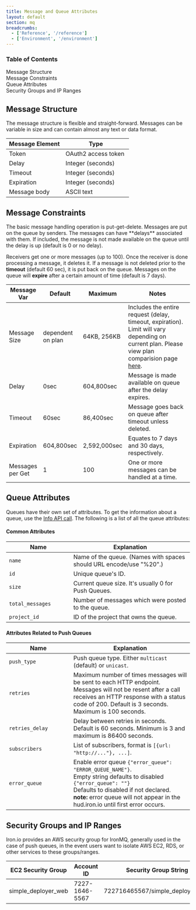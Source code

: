 ```yaml
---
title: Message and Queue Attributes
layout: default
section: mq
breadcrumbs:
  - ['Reference', '/reference']
  - ['Environment', '/environment']
---
```


<section id="toc">
  <h3>Table of Contents</h3>
  <ul>
    <li><a href="#message_structure">Message Structure</a></li>
    <li><a href="#message_constraints">Message Constraints</a></li>
    <li><a href="#queue_attributes">Queue Attributes</a></li>
    <li><a href="#security_groups_and_ip_ranges">Security Groups and IP Ranges</a></li>
  </ul>
</section>

<h2 id="message_structure">Message Structure</h2>
The message structure is flexible and straight-forward. Messages can be variable in size and can contain almost any text or data format.

<table class="reference">
  <thead>
    <tr><th style="width: 46%;">Message Element</th><th style="width: 54%;">Type</th></tr>
  </thead>
  <tbody>
    <tr><td>Token</td><td>OAuth2 access token</td></tr>
    <tr><td>Delay</td><td>Integer (seconds)</td></tr>
    <tr><td>Timeout</td><td>Integer (seconds)</td></tr>
    <tr><td>Expiration</td><td>Integer (seconds)</td></tr>
    <tr><td>Message body</td><td>ASCII text</td></tr>
  </tbody>
</table>


<h2 id="message_constraints">Message Constraints</h2>
The basic message handling operation is put-get-delete. Messages are put on the queue by senders. The messages can have **delays** associated with them. If included, the message is not made available on the queue until the delay is up (default is 0 or no delay).

Receivers get one or more messages (up to 100). Once the receiver is done processing a message, it deletes it. If a message is not deleted prior to the **timeout** (default 60 sec), it is put back on the queue. Messages on the queue will **expire** after a certain amount of time (default is 7 days).

<table class="reference">
  <thead>
    <tr><th style="width: 16%;">Message Var</th><th style="width: 15%;">Default</th><th style="width: 15%;">Maximum</th><th style="width: 54%;">Notes</th></tr>
  </thead>
  <tbody>
    <tr><td>Message Size</td><td>dependent on plan</td><td>64KB, 256KB</td><td>Includes the entire request (delay, timeout, expiration). Limit will vary depending on current plan. Please view plan comparision page <a href="http://www.iron.io/pricing">here</a>. </td></tr>
    <tr><td>Delay</td><td>0sec</td><td>604,800sec</td><td>Message is made available on queue after the delay expires.</td></tr>
    <tr><td>Timeout</td><td>60sec</td><td>86,400sec</td><td>Message goes back on queue after timeout unless deleted.</td></tr>
    <tr><td>Expiration</td><td>604,800sec</td><td>2,592,000sec</td><td>Equates to 7 days and 30 days, respectively.</td></tr>
    <tr><td>Messages per Get</td><td>1</td><td>100</td><td>One or more messages can be handled at a time.</td></tr>
  </tbody>
</table>


<h2 id="queue_attributes">Queue Attributes</h2>

Queues have their own set of attributes.
To get the information about a queue, use the [Info API call](/mq/reference/api/#get_info_about_a_message_queue).
 The following is a list of all the queue attributes:

#### Common Attributes
<table class="reference">
  <thead>
    <tr><th style="width: 35%;">Name</th><th style="width: 65%;">Explanation</th></tr>
  </thead>

  <tbody>
    <tr><td><code>name</code></td><td>Name of the queue. (Names with spaces should URL encode/use "%20".)</td></tr>
    <tr><td><code>id</code></td><td>Unique queue's ID.</td></tr>
    <tr><td><code>size</code></td><td>Current queue size. It's usually 0 for Push Queues.</td></tr>
    <tr><td><code>total_messages</code></td><td>Number of messages which were posted to the queue.</td></tr>
    <tr><td><code>project_id</code></td><td>ID of the project that owns the queue.</td></tr>
  </tbody>
</table>

#### Attributes Related to Push Queues
<table class="reference">
  <thead>
    <tr><th style="width: 35%;">Name</th><th style="width: 65%;">Explanation</th></tr>
  </thead>

  <tbody>
    <tr><td><code>push_type</code></td><td>Push queue type. Either <code>multicast</code> (default) or <code>unicast</code>.</td></tr>
    <tr><td><code>retries</code></td><td>Maximum number of times messages will be sent to each HTTP endpoint. Messages will not be resent after a call receives an HTTP response with a status code of 200. Default is 3 seconds. Maximum is 100 seconds.</td></tr>
    <tr><td><code>retries_delay</code></td><td>Delay between retries in seconds. Default is 60 seconds. Minimum is 3 and maximum is 86400 seconds.</td></tr>
    <tr><td><code>subscribers</code></td><td>List of subscribers, format is <code>[{url: "http://..."}, ...]</code>.</td></tr>
    <tr><td><code>error_queue</code></td>
    <td>Enable error queue <code>{"error_queue": "ERROR_QUEUE_NAME"}</code>.
    </br>
    Empty string defaults to disabled <code>{"error_queue": ""}</code>
    </br>
    Defaults to disabled if not declared.</br>
    <strong>note:</strong> error queue will not appear in the hud.iron.io until first error occurs. </td> </tr>
  </tbody>
</table>

<h2 id="security_groups_and_ip_ranges">Security Groups and IP Ranges</h2>

Iron.io provides an AWS security group for IronMQ, generally used in the case of push queues, in the event users want to isolate AWS EC2, RDS, or other services to these groups/ranges.

<table>
<thead>
<tr>
<th>EC2 Security Group</th><th>Account ID</th><th>Security Group String</th>
</tr>
</thead>
<tbody>
<tr>
<td>simple_deployer_web</td><td>7227-1646-5567</td><td>722716465567/simple_deployer_web</td>
</tr>
</tbody>
</table>
